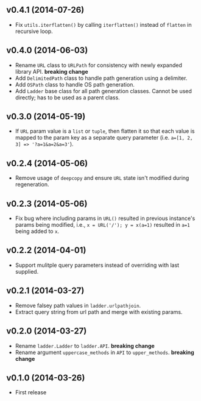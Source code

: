 ## v0.4.1 (2014-07-26)

- Fix `utils.iterflatten()` by calling `iterflatten()` instead of `flatten` in recursive loop.

## v0.4.0 (2014-06-03)

- Rename `URL` class to `URLPath` for consistency with newly expanded library API. **breaking change**
- Add `DelimitedPath` class to handle path generation using a delimiter.
- Add `OSPath` class to handle OS path generation.
- Add `Ladder` base class for all path generation classes. Cannot be used directly; has to be used as a parent class.

## v0.3.0 (2014-05-19)

- If `URL` param value is a `list` or `tuple`, then flatten it so that each value is mapped to the param key as a separate query parameter (i.e. `a=[1, 2, 3] => '?a=1&a=2&a=3'`).

## v0.2.4 (2014-05-06)

- Remove usage of `deepcopy` and ensure `URL` state isn't modified during regeneration.

## v0.2.3 (2014-05-06)

- Fix bug where including params in `URL()` resulted in previous instance's params being modified, i.e., `x = URL('/'); y = x(a=1)` resulted in `a=1` being added to `x`.

## v0.2.2 (2014-04-01)

- Support mulitple query parameters instead of overriding with last supplied.

## v0.2.1 (2014-03-27)

- Remove falsey path values in `ladder.urlpathjoin`.
- Extract query string from url path and merge with existing params.

## v0.2.0 (2014-03-27)

- Rename `ladder.Ladder` to `ladder.API`. **breaking change**
- Rename argument `uppercase_methods` in `API` to `upper_methods`. **breaking change**

## v0.1.0 (2014-03-26)

- First release
